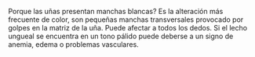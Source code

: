 Porque las uñas presentan manchas blancas?
Es la alteración más frecuente de color, son pequeñas manchas transversales provocado por golpes en la matriz de la uña. Puede afectar a todos los dedos. Si el lecho ungueal se encuentra en un tono pálido puede deberse a un signo de anemia, edema o problemas vasculares.
